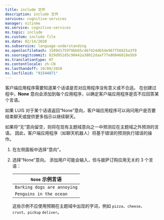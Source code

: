 ```yaml
---
title: include 文件
description: include 文件
services: cognitive-services
manager: nitinme
ms.service: cognitive-services
ms.topic: include
ms.custom: include file
ms.date: 02/14/2020
ms.subservice: language-understanding
ms.openlocfilehash: 1509d175979bb65c467424db5de967f56825a3f9
ms.sourcegitcommit: 829d951d5c90442a38012daaf77e86046018e5b9
ms.translationtype: HT
ms.contentlocale: zh-CN
ms.lasthandoff: 10/09/2020
ms.locfileid: "91544871"
---
```

客户端应用程序需要知道某个话语是否对应用程序没有意义或不合适。 在创建过程中，**None** 意向会添加到每个应用程序，以确定客户端应用程序是否不应回答某个言语。

如果 LUIS 对于某个话语返回“None”意向，客户端应用程序可以询问用户是否要结束聊天或提供更多指示以继续聊天。

如果将“无”意向留空，则将在现有主题域意向之一中预测应在主题域之外预测的言语。 因此，客户端应用程序（如聊天机器人）将基于错误的预测执行错误的操作。

1. 在左侧面板中选择“意向”。

1. 选择“None”意向。 添加用户可能会输入，但与披萨订购应用无关的 3 个言语：

    |`None` 示例言语|
    |--|
    |`Barking dogs are annoying`|
    |`Penguins in the ocean`|

    这些示例不应使用预期在主题域中出现的字词，例如 `pizza`、`cheese`、`crust`、`pickup` `deliver`。